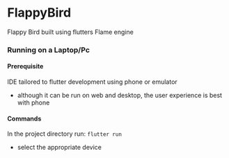 # FlappyBird

Flappy Bird built using flutters Flame engine

### Running on a Laptop/Pc
#### Prerequisite
IDE tailored to flutter development using phone or emulator
- although it can be run on web and desktop, the user experience is best with phone

#### Commands
In the project directory run:
```flutter run```
- select the appropriate device

